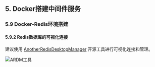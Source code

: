 ## 5. Docker搭建中间件服务
### 5.9 Docker-Redis环境搭建
#### 5.9.2 Redis数据库的可视化连接

建议使用 [AnotherRedisDesktopManager](https://github.com/qishibo/AnotherRedisDesktopManager) 开源工具进行可视化连接和管理。

![ARDM工具](https://image.eula.club/quantum/ARDM工具.png)
